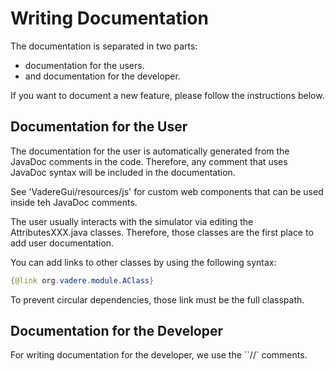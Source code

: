 <style>
.alert-warning {
  color: rgb(162,82,0) !important;
  padding: 10px;
    background-color: rgb(255,147,38);
    border-radius: 5px;
    border-color: rgb(162,82,0);
}
</style>

# Writing Documentation
The documentation is separated in two parts: 
- documentation for the users. 
- and documentation for the developer.

If you want to document a new feature, please follow the instructions below.

## Documentation for the User
The documentation for the user is automatically generated from the JavaDoc comments in the code.
Therefore, any comment that uses JavaDoc syntax will be included in the documentation.

See 'VadereGui/resources/js' for custom web components that can be used inside teh JavaDoc comments.

The user usually interacts with the simulator via editing the AttributesXXX.java classes. 
Therefore, those classes are the first place to add user documentation.

You can add links to other classes by using the following syntax:
```java
{@link org.vadere.module.AClass}
```
To prevent circular dependencies, those link must be the full classpath.

## Documentation for the Developer
For writing documentation for the developer, we use the ``//` comments.
